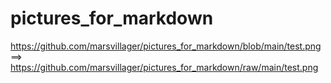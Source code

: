 # pictures_for_markdown
https://github.com/marsvillager/pictures_for_markdown/blob/main/test.png ==> https://github.com/marsvillager/pictures_for_markdown/raw/main/test.png
